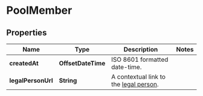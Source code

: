 

# PoolMember


## Properties

| Name | Type | Description | Notes |
|------------ | ------------- | ------------- | -------------|
|**createdAt** | **OffsetDateTime** | ISO 8601 formatted date-time. |  |
|**legalPersonUrl** | **String** | A contextual link to the [legal person](http://docs.griffin.com). |  |




